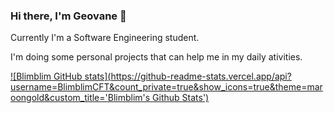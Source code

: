 ### Hi there, I'm Geovane 👋

Currently I'm a Software Engineering student.

I'm doing some personal projects that can help me in my daily ativities.

[![Blimblim GitHub stats](https://github-readme-stats.vercel.app/api?username=BlimblimCFT&count_private=true&show_icons=true&theme=maroongold&custom_title='Blimblim's Github Stats')](https://github.com/anuraghazra/github-readme-stats)



<!--
**BlimblimCFT/BlimblimCFT** is a ✨ _special_ ✨ repository because its `README.md` (this file) appears on your GitHub profile.

Here are some ideas to get you started:

- 🔭 I’m currently working on ...
- 🌱 I’m currently learning ...
- 👯 I’m looking to collaborate on ...
- 🤔 I’m looking for help with Discord BOT Integration with Whatsapp Cloud API
- 💬 Ask me about anything
- 📫 How to reach me: galefreitas@gmail.com
- ⚡ Fun fact: ...
-->

